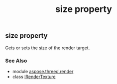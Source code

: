 ﻿---
title: size property
second_title: Aspose.3D for Python via .NET API References
description: 
type: docs
weight: 50
url: /python-net/aspose.threed.render/irendertexture/size/
is_root: false
---

## size property


Gets or sets the size of the render target.

### See Also
* module [aspose.threed.render](../../)
* class [IRenderTexture](/3d/python-net/aspose.threed.render/irendertexture)
